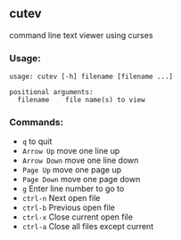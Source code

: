 ## cutev

command line text viewer using curses

### Usage:
```
usage: cutev [-h] filename [filename ...]

positional arguments:
  filename    file name(s) to view
```

### Commands:
- ```q``` to quit
- ```Arrow Up``` move one line up
- ```Arrow Down``` move one line down
- ```Page Up``` move one page up
- ```Page Down``` move one page down
- ```g``` Enter line number to go to
- ```ctrl-n``` Next open file
- ```ctrl-b``` Previous open file
- ```ctrl-x``` Close current open file
- ```ctrl-a``` Close all files except current
